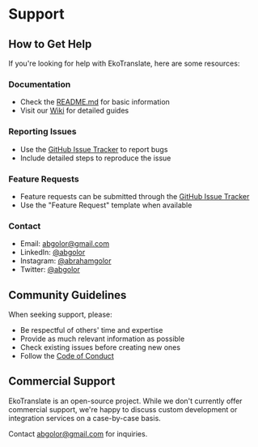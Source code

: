# Support

## How to Get Help

If you're looking for help with EkoTranslate, here are some resources:

### Documentation
- Check the [README.md](README.md) for basic information
- Visit our [Wiki](https://github.com/abgolor/building-with-omeifeAI-hackathon/wiki) for detailed guides

### Reporting Issues
- Use the [GitHub Issue Tracker](https://github.com/abgolor/building-with-omeifeAI-hackathon/issues) to report bugs
- Include detailed steps to reproduce the issue

### Feature Requests
- Feature requests can be submitted through the [GitHub Issue Tracker](https://github.com/abgolor/building-with-omeifeAI-hackathon/issues)
- Use the "Feature Request" template when available

### Contact
- Email: [abgolor@gmail.com](mailto:abgolor@gmail.com)
- LinkedIn: [@abgolor](https://linkedin.com/in/abgolor)
- Instagram: [@abrahamgolor](https://instagram.c)
- Twitter: [@abgolor](https://twitter.com/abgolor)

## Community Guidelines

When seeking support, please:
- Be respectful of others' time and expertise
- Provide as much relevant information as possible
- Check existing issues before creating new ones
- Follow the [Code of Conduct](CODE_OF_CONDUCT.md)

## Commercial Support

EkoTranslate is an open-source project. While we don't currently offer commercial support, we're happy to discuss custom development or integration services on a case-by-case basis.

Contact [abgolor@gmail.com](mailto:abgolor@gmail.com) for inquiries.